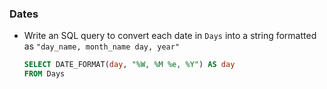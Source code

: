 ### Dates

- Write an SQL query to convert each date in `Days` into a string formatted as `"day_name, month_name day, year"`

  ```sql
  SELECT DATE_FORMAT(day, "%W, %M %e, %Y") AS day
  FROM Days
  ```

  

